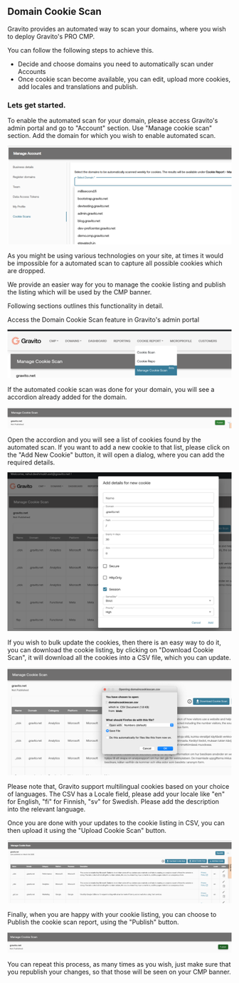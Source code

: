 ## Domain Cookie Scan


Gravito provides an automated way to scan your domains, where you wish to deploy Gravito's PRO CMP. 

You can follow the following steps to achieve this.

- Decide and choose domains you need to automatically scan under Accounts
- Once cookie scan become available, you can edit, upload more cookies, add locales and translations and publish.

### Lets get started.

To enable the automated scan for your domain, please access Gravito's admin portal and go to "Account" section. Use "Manage cookie scan" section. Add the domain for which you wish to enable automated scan. 


![](../img/domaincookiescan/adddomain.png)


As you might be using various technologies on your site, at times it would be impossible for a automated scan to capture all possible cookies which are dropped. 

We provide an easier way for you to manage the cookie listing and publish the listing which will be used by the CMP banner.

Following sections outlines this functionality in detail. 

Access the Domain Cookie Scan feature in Gravito's admin portal

![](../img/domaincookiescan/acessdomaincookiescan.png)

If the automated cookie scan was done for your domain, you will see a accordion already added for the domain.

![](../img/domaincookiescan/domaincookielisting.png)

Open the accordion and you will see a list of cookies found by the automated scan. If you want to add a new cookie to that list, please click on the "Add New Cookie" button, it will open a dialog, where you can add the required details.

![](../img/domaincookiescan/addnewcookie.png)


If you wish to bulk update the cookies, then there is an easy way to do it, you can download the cookie listing, by clicking on "Download Cookie Scan", it will download all the cookies into a CSV file, which you can update. 

![](../img/domaincookiescan/downloaddomaincookiescan.png)

Please note that, Gravito support multilingual cookies based on your choice of languages. The CSV has a Locale field, please add your locale like "en" for English, "fi" for Finnish, "sv" for Swedish.  Please add the description into the relevant language.

Once you are done with your updates to the cookie listing in CSV, you can then upload it using the "Upload Cookie Scan" button. 

![](../img/domaincookiescan/uploaddomaincookiescan.png)

Finally, when you are happy with your cookie listing, you can choose to Publish the cookie scan report, using the "Publish" button. 

![](../img/domaincookiescan/publishdomaincookiescan.png)

You can repeat this process, as many times as you wish, just make sure that you republish your changes, so that those will be seen on your CMP banner. 